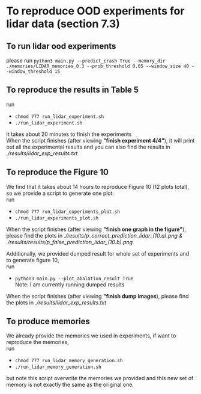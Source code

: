 # To reproduce OOD experiments for lidar data (section 7.3)

## To run lidar ood experiments

please run `python3 main.py --predict_crash True --memory_dir ./memories/LIDAR_memories_0.3 --prob_threshold 0.05 --window_size 40 --window_threshold 15`

## To reproduce the results in Table 5

run 
- `chmod 777 run_lidar_experiment.sh`
- `./run_lidar_experiment.sh`

It takes about 20 minutes to finish the experiments <br>
When the script finishes (after viewing **"finish experiment 4/4"**), it will print out all the experimental results and you can also find the results in *./results/lidar_exp_results.txt*

## To reproduce the Figure 10
We find that it takes about 14 hours to reproduce Figure 10 (12 plots total), so we provide a script to generate one plot. <br>
run 
- `chmod 777 run_lidar_experiments_plot.sh`
- `./run_lidar_experiments_plot.sh`

When the script finishes (after viewing **"finish one graph in the figure"**), please find the plots in *./results/p_correct_prediction_lidar_(10.a).png & ./results/results/p_false_prediction_lidar_(10.b).png*

Additionally, we provided dumped result for whole set of experiments and to generate figure 10, <br>
run 
- `python3 main.py --plot_abalation_result True` <br>
Note: I am currently running dumped results <br>

When the script finishes (after viewing **"finish dump images**), please find the plots in *./results/lidar_exp_results.txt*

## To produce memories

We already provide the memories we used in experiments, if want to reproduce the memories, <br>
run 
- `chmod 777 run_lidar_memory_generation.sh`
- `./run_lidar_memory_generation.sh`

but note this script overwrite the memories we provided and this new set of memory is not exactly the same as the original one. <br>
